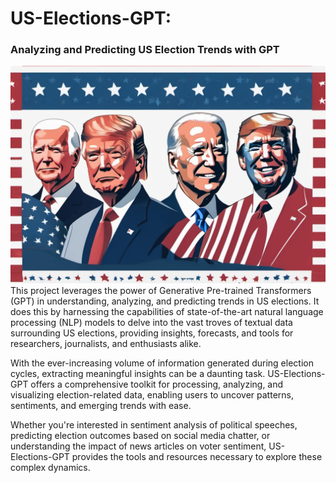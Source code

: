 # US-Elections-GPT: 
### Analyzing and Predicting US Election Trends with GPT

![Header Image](docs/img/background_image.png) 
This project leverages the power of Generative Pre-trained Transformers (GPT) 
in understanding, analyzing, and predicting trends in US elections. It does this by harnessing the capabilities of 
state-of-the-art natural language processing (NLP) models to delve into the vast troves of textual data surrounding US 
elections, providing insights, forecasts, and tools for researchers, journalists, and enthusiasts alike.

With the ever-increasing volume of information generated during election cycles, extracting meaningful insights can be 
a daunting task. US-Elections-GPT offers a comprehensive toolkit for processing, analyzing, and visualizing 
election-related data, enabling users to uncover patterns, sentiments, and emerging trends with ease.

Whether you're interested in sentiment analysis of political speeches, predicting election outcomes based on social 
media chatter, or understanding the impact of news articles on voter sentiment, US-Elections-GPT provides the tools and
resources necessary to explore these complex dynamics.